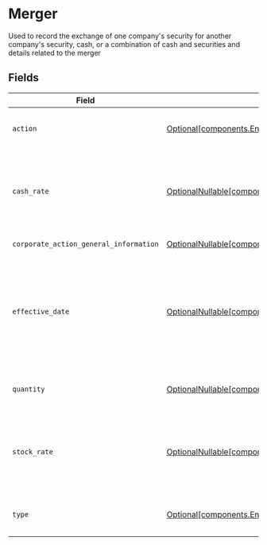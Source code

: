 # Merger

Used to record the exchange of one company's security for another company's security, cash, or a combination of cash and securities and details related to the merger


## Fields

| Field                                                                                                                                                                     | Type                                                                                                                                                                      | Required                                                                                                                                                                  | Description                                                                                                                                                               | Example                                                                                                                                                                   |
| ------------------------------------------------------------------------------------------------------------------------------------------------------------------------- | ------------------------------------------------------------------------------------------------------------------------------------------------------------------------- | ------------------------------------------------------------------------------------------------------------------------------------------------------------------------- | ------------------------------------------------------------------------------------------------------------------------------------------------------------------------- | ------------------------------------------------------------------------------------------------------------------------------------------------------------------------- |
| `action`                                                                                                                                                                  | [Optional[components.EntryMergerAction]](../../models/components/entrymergeraction.md)                                                                                    | :heavy_minus_sign:                                                                                                                                                        | Corresponds to whether the entry is incoming outgoing                                                                                                                     | INCOMING                                                                                                                                                                  |
| `cash_rate`                                                                                                                                                               | [OptionalNullable[components.EntryMergerCashRate]](../../models/components/entrymergercashrate.md)                                                                        | :heavy_minus_sign:                                                                                                                                                        | The rate (raw value, not a percentage, example: 50% will be .5 in this field) at which cash will be disbursed to the shareholder                                          | {<br/>"value": "0.25"<br/>}                                                                                                                                               |
| `corporate_action_general_information`                                                                                                                                    | [OptionalNullable[components.EntryMergerCorporateActionGeneralInformation]](../../models/components/entrymergercorporateactiongeneralinformation.md)                      | :heavy_minus_sign:                                                                                                                                                        | Common fields for corporate actions                                                                                                                                       |                                                                                                                                                                           |
| `effective_date`                                                                                                                                                          | [OptionalNullable[components.EntryMergerEffectiveDate]](../../models/components/entrymergereffectivedate.md)                                                              | :heavy_minus_sign:                                                                                                                                                        | Effective date as declared by the primary exchange that generally coincides with cessation of trading in the old security and commencement of trading in the new security | {<br/>"day": 14,<br/>"month": 5,<br/>"year": 2024<br/>}                                                                                                                   |
| `quantity`                                                                                                                                                                | [OptionalNullable[components.EntryMergerQuantity]](../../models/components/entrymergerquantity.md)                                                                        | :heavy_minus_sign:                                                                                                                                                        | Corresponds to the position's trade quantity                                                                                                                              | {<br/>"value": "0.25"<br/>}                                                                                                                                               |
| `stock_rate`                                                                                                                                                              | [OptionalNullable[components.EntryMergerStockRate]](../../models/components/entrymergerstockrate.md)                                                                      | :heavy_minus_sign:                                                                                                                                                        | The rate (raw value, not a percentage, example: 50% will be .5 in this field) at which shares will be disbursed to the shareholder                                        | {<br/>"value": "0.25"<br/>}                                                                                                                                               |
| `type`                                                                                                                                                                    | [Optional[components.EntryMergerType]](../../models/components/entrymergertype.md)                                                                                        | :heavy_minus_sign:                                                                                                                                                        | Corresponds to whether the event is CASH \| STOCK \| CASH_AND_STOCK                                                                                                       | CASH                                                                                                                                                                      |